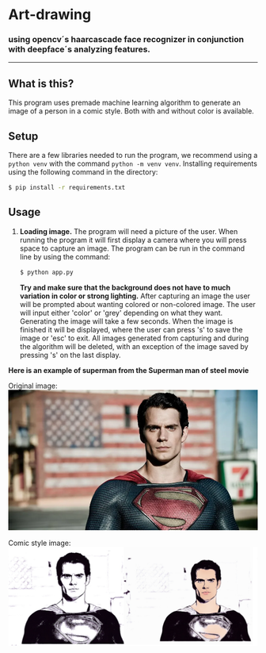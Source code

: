 # Art-drawing
### using opencv´s haarcascade face recognizer in conjunction with deepface´s analyzing features.

---
## What is this?

This program uses premade machine learning algorithm to generate an image of a person in a comic style. Both with and without color is available.

## Setup

There are a few libraries needed to run the program, we recommend using a `python venv` with the command `python -m venv venv`. Installing requirements using the following command in the directory:

```bash
$ pip install -r requirements.txt
```

## Usage

1. **Loading image.**
    The program will need a picture of the user. When running the program it will first display a camera where you will press space to capture an image. The program can be run in the command line by using the command:
    ```bash
    $ python app.py
    ```

    **Try and make sure that the background does not have to much variation in color or strong lighting.**
    After capturing an image the user will be prompted about wanting colored or non-colored image. The user will input either 'color' or 'grey' depending on what they want.
    Generating the image will take a few seconds. When the image is finished it will be displayed, where the user can press 's' to save the image or 'esc' to exit. All images generated from capturing and during the algorithm will be deleted, with an exception of the image saved by pressing 's' on the last display.

**Here is an example of superman from the Superman man of steel movie**

Original image:
![Original image of superman](Example_images/Superman.jpg)

Comic style image:
![Comic image of superman](Example_images/Superman_comic.jpg)